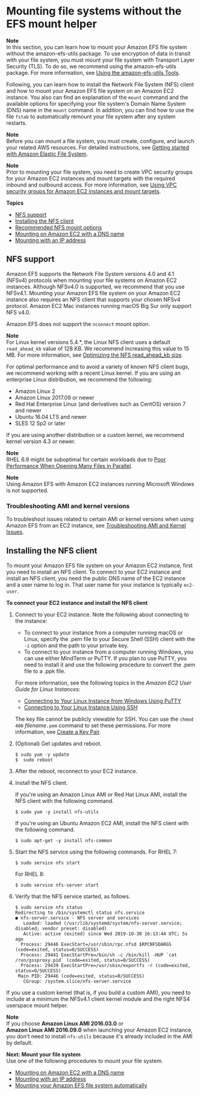 # Mounting file systems without the EFS mount helper<a name="mounting-fs-old"></a>

**Note**  
In this section, you can learn how to mount your Amazon EFS file system without the amazon\-efs\-utils package\. To use encryption of data in transit with your file system, you must mount your file system with Transport Layer Security \(TLS\)\. To do so, we recommend using the amazon\-efs\-utils package\. For more information, see [Using the amazon\-efs\-utils Tools](using-amazon-efs-utils.md)\.

Following, you can learn how to install the Network File System \(NFS\) client and how to mount your Amazon EFS file system on an Amazon EC2 instance\. You also can find an explanation of the `mount` command and the available options for specifying your file system's Domain Name System \(DNS\) name in the `mount` command\. In addition, you can find how to use the file `fstab` to automatically remount your file system after any system restarts\.

**Note**  
Before you can mount a file system, you must create, configure, and launch your related AWS resources\. For detailed instructions, see [Getting started with Amazon Elastic File System](getting-started.md)\.

**Note**  
Prior to mounting your file system, you need to create VPC security groups for your Amazon EC2 instances and mount targets with the required inbound and outbound access\. For more information, see [Using VPC security groups for Amazon EC2 instances and mount targets](network-access.md)\.

**Topics**
+ [NFS support](#mounting-fs-nfs-info)
+ [Installing the NFS client](#mounting-fs-install-nfsclient)
+ [Recommended NFS mount options](mounting-fs-nfs-mount-settings.md)
+ [Mounting on Amazon EC2 with a DNS name](mounting-fs-mount-cmd-dns-name.md)
+ [Mounting with an IP address](mounting-fs-mount-cmd-ip-addr.md)

## NFS support<a name="mounting-fs-nfs-info"></a>

Amazon EFS supports the Network File System versions 4\.0 and 4\.1 \(NFSv4\) protocols when mounting your file systems on Amazon EC2 instances\. Although NFSv4\.0 is supported, we recommend that you use NFSv4\.1\. Mounting your Amazon EFS file system on your Amazon EC2 instance also requires an NFS client that supports your chosen NFSv4 protocol\. Amazon EC2 Mac instances running macOS Big Sur only support NFS v4\.0\.

Amazon EFS does not support the `nconnect` mount option\.

**Note**  
For Linux kernel versions 5\.4\.\*, the Linux NFS client uses a default `read_ahead_kb` value of 128 KB\. We recommend increasing this value to 15 MB\. For more information, see [Optimizing the NFS read\_ahead\_kb size](performance-tips.md#efs-perf-optimize-nfs-read-ahead)\.

For optimal performance and to avoid a variety of known NFS client bugs, we recommend working with a recent Linux kernel\. If you are using an enterprise Linux distribution, we recommend the following:
+ Amazon Linux 2
+ Amazon Linux 2017\.09 or newer
+ Red Hat Enterprise Linux \(and derivatives such as CentOS\) version 7 and newer
+ Ubuntu 16\.04 LTS and newer
+ SLES 12 Sp2 or later

If you are using another distribution or a custom kernel, we recommend kernel version 4\.3 or newer\.

**Note**  
RHEL 6\.9 might be suboptimal for certain workloads due to [Poor Performance When Opening Many Files in Parallel](troubleshooting-efs-general.md#open-close-operations-serialized)\.

**Note**  
Using Amazon EFS with Amazon EC2 instances running Microsoft Windows is not supported\.

### Troubleshooting AMI and kernel versions<a name="ami-kernel-versions-troubleshooting"></a>

To troubleshoot issues related to certain AMI or kernel versions when using Amazon EFS from an EC2 instance, see [Troubleshooting AMI and Kernel Issues](troubleshooting-efs-ami-kernel.md)\.

## Installing the NFS client<a name="mounting-fs-install-nfsclient"></a>

To mount your Amazon EFS file system on your Amazon EC2 instance, first you need to install an NFS client\. To connect to your EC2 instance and install an NFS client, you need the public DNS name of the EC2 instance and a user name to log in\. That user name for your instance is typically `ec2-user`\.

**To connect your EC2 instance and install the NFS client**

1. Connect to your EC2 instance\. Note the following about connecting to the instance:
   + To connect to your instance from a computer running macOS or Linux, specify the \.pem file to your Secure Shell \(SSH\) client with the `-i` option and the path to your private key\.
   + To connect to your instance from a computer running Windows, you can use either MindTerm or PuTTY\. If you plan to use PuTTY, you need to install it and use the following procedure to convert the \.pem file to a \.ppk file\. 

   For more information, see the following topics in the *Amazon EC2 User Guide for Linux Instances*:
   +  [Connecting to Your Linux Instance from Windows Using PuTTY](https://docs.aws.amazon.com/AWSEC2/latest/UserGuide/putty.html) 
   +  [Connecting to Your Linux Instance Using SSH](https://docs.aws.amazon.com/AWSEC2/latest/UserGuide/AccessingInstancesLinux.html)

     The key file cannot be publicly viewable for SSH\. You can use the `chmod 400` *filename*`.pem` command to set these permissions\. For more information, see [Create a Key Pair](https://docs.aws.amazon.com/AWSEC2/latest/UserGuide/get-set-up-for-amazon-ec2.html#create-a-key-pair)\.

1. \(Optional\) Get updates and reboot\.

   ```
   $ sudo yum -y update  
   $  sudo reboot
   ```

1. After the reboot, reconnect to your EC2 instance\.

1. Install the NFS client\.

   If you're using an Amazon Linux AMI or Red Hat Linux AMI, install the NFS client with the following command\.

   ```
   $ sudo yum -y install nfs-utils
   ```

   If you're using an Ubuntu Amazon EC2 AMI, install the NFS client with the following command\.

   ```
   $ sudo apt-get -y install nfs-common
   ```

1. Start the NFS service using the following commands\. For RHEL 7:

   ```
   $ sudo service nfs start
   ```

   For RHEL 8:

   ```
   $ sudo service nfs-server start
   ```

1. Verify that the NFS service started, as follows\.

   ```
   $ sudo service nfs status
   Redirecting to /bin/systemctl status nfs.service
   ● nfs-server.service - NFS server and services
      Loaded: loaded (/usr/lib/systemd/system/nfs-server.service; disabled; vendor preset: disabled)
      Active: active (exited) since Wed 2019-10-30 16:13:44 UTC; 5s ago
     Process: 29446 ExecStart=/usr/sbin/rpc.nfsd $RPCNFSDARGS (code=exited, status=0/SUCCESS)
     Process: 29441 ExecStartPre=/bin/sh -c /bin/kill -HUP `cat /run/gssproxy.pid` (code=exited, status=0/SUCCESS)
     Process: 29439 ExecStartPre=/usr/sbin/exportfs -r (code=exited, status=0/SUCCESS)
    Main PID: 29446 (code=exited, status=0/SUCCESS)
      CGroup: /system.slice/nfs-server.service
   ```

If you use a custom kernel \(that is, if you build a custom AMI\), you need to include at a minimum the NFSv4\.1 client kernel module and the right NFS4 userspace mount helper\.

**Note**  
If you choose **Amazon Linux AMI 2016\.03\.0** or **Amazon Linux AMI 2016\.09\.0** when launching your Amazon EC2 instance, you don't need to install `nfs-utils` because it's already included in the AMI by default\.

**Next: Mount your file system**  
Use one of the following procedures to mount your file system\.
+ [Mounting on Amazon EC2 with a DNS name](mounting-fs-mount-cmd-dns-name.md)
+ [Mounting with an IP address](mounting-fs-mount-cmd-ip-addr.md)
+ [Mounting your Amazon EFS file system automatically](efs-mount-helper.md#mount-fs-auto-mount-onreboot)
